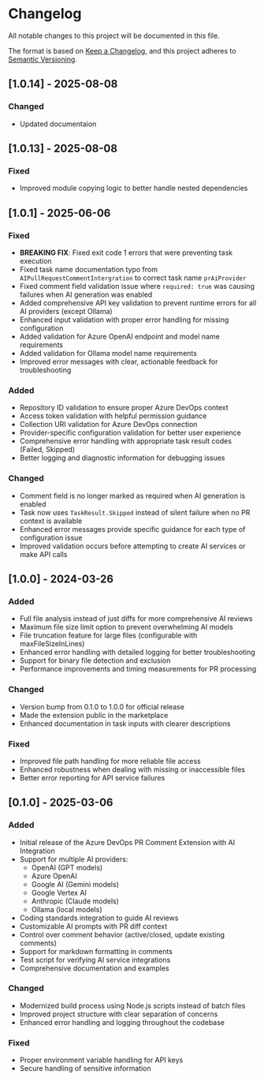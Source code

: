 # Changelog

All notable changes to this project will be documented in this file.

The format is based on [Keep a Changelog](https://keepachangelog.com/en/1.0.0/),
and this project adheres to [Semantic Versioning](https://semver.org/spec/v2.0.0.html).

## [1.0.14] - 2025-08-08

### Changed
- Updated documentaion

## [1.0.13] - 2025-08-08

### Fixed
- Improved module copying logic to better handle nested dependencies

## [1.0.1] - 2025-06-06

### Fixed
- **BREAKING FIX**: Fixed exit code 1 errors that were preventing task execution
- Fixed task name documentation typo from `AIPullRequestCommentIntergration` to correct task name `prAiProvider`
- Fixed comment field validation issue where `required: true` was causing failures when AI generation was enabled
- Added comprehensive API key validation to prevent runtime errors for all AI providers (except Ollama)
- Enhanced input validation with proper error handling for missing configuration
- Added validation for Azure OpenAI endpoint and model name requirements
- Added validation for Ollama model name requirements
- Improved error messages with clear, actionable feedback for troubleshooting

### Added
- Repository ID validation to ensure proper Azure DevOps context
- Access token validation with helpful permission guidance
- Collection URI validation for Azure DevOps connection
- Provider-specific configuration validation for better user experience
- Comprehensive error handling with appropriate task result codes (Failed, Skipped)
- Better logging and diagnostic information for debugging issues

### Changed
- Comment field is no longer marked as required when AI generation is enabled
- Task now uses `TaskResult.Skipped` instead of silent failure when no PR context is available
- Enhanced error messages provide specific guidance for each type of configuration issue
- Improved validation occurs before attempting to create AI services or make API calls

## [1.0.0] - 2024-03-26

### Added
- Full file analysis instead of just diffs for more comprehensive AI reviews
- Maximum file size limit option to prevent overwhelming AI models
- File truncation feature for large files (configurable with maxFileSizeInLines)
- Enhanced error handling with detailed logging for better troubleshooting
- Support for binary file detection and exclusion
- Performance improvements and timing measurements for PR processing

### Changed
- Version bump from 0.1.0 to 1.0.0 for official release
- Made the extension public in the marketplace
- Enhanced documentation in task inputs with clearer descriptions

### Fixed
- Improved file path handling for more reliable file access
- Enhanced robustness when dealing with missing or inaccessible files
- Better error reporting for API service failures

## [0.1.0] - 2025-03-06

### Added
- Initial release of the Azure DevOps PR Comment Extension with AI Integration
- Support for multiple AI providers:
  - OpenAI (GPT models)
  - Azure OpenAI
  - Google AI (Gemini models)
  - Google Vertex AI
  - Anthropic (Claude models)
  - Ollama (local models)
- Coding standards integration to guide AI reviews
- Customizable AI prompts with PR diff context
- Control over comment behavior (active/closed, update existing comments)
- Support for markdown formatting in comments
- Test script for verifying AI service integrations
- Comprehensive documentation and examples

### Changed
- Modernized build process using Node.js scripts instead of batch files
- Improved project structure with clear separation of concerns
- Enhanced error handling and logging throughout the codebase

### Fixed
- Proper environment variable handling for API keys
- Secure handling of sensitive information 